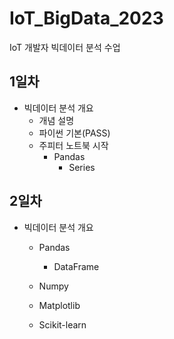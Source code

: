 # IoT_BigData_2023
IoT 개발자 빅데이터 분석 수업

## 1일차
- 빅데이터 분석 개요
    - 개념 설명
    - 파이썬 기본(PASS)
    - 주피터 노트북 시작
        - Pandas
            - Series

## 2일차
- 빅데이터 분석 개요
    - Pandas
        - DataFrame
        
    - Numpy
    - Matplotlib
    - Scikit-learn